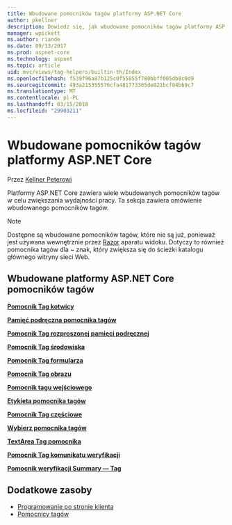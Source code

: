 ```yaml
---
title: Wbudowane pomocników tagów platformy ASP.NET Core
author: pkellner
description: Dowiedz się, jak wbudowane pomocników tagów platformy ASP.NET Core zwiększania wydajności pracy.
manager: wpickett
ms.author: riande
ms.date: 09/13/2017
ms.prod: aspnet-core
ms.technology: aspnet
ms.topic: article
uid: mvc/views/tag-helpers/builtin-th/Index
ms.openlocfilehash: f539f96a87b125c0f55855f780bbff005db8c0d9
ms.sourcegitcommit: 493a215355576cfa481773365de021bcf04bb9c7
ms.translationtype: MT
ms.contentlocale: pl-PL
ms.lasthandoff: 03/15/2018
ms.locfileid: "29903211"
---
```

# <a name="aspnet-core-built-in-tag-helpers"></a>Wbudowane pomocników tagów platformy ASP.NET Core

Przez [Kellner Peterowi](http://peterkellner.net)

Platformy ASP.NET Core zawiera wiele wbudowanych pomocników tagów w celu zwiększania wydajności pracy. Ta sekcja zawiera omówienie wbudowanego pomocników tagów.

> [!NOTE]
> Dostępne są wbudowane pomocników tagów, które nie są już, ponieważ jest używana wewnętrznie przez [Razor](xref:mvc/views/razor) aparatu widoku. Dotyczy to również pomocnika tagów dla ~ znak, który zwiększa się do ścieżki katalogu głównego witryny sieci Web.

## <a name="built-in-aspnet-core-tag-helpers"></a>Wbudowane platformy ASP.NET Core pomocników tagów

**[Pomocnik Tag kotwicy](xref:mvc/views/tag-helpers/builtin-th/anchor-tag-helper)**

**[Pamięć podręczna pomocnika tagów](xref:mvc/views/tag-helpers/builtin-th/cache-tag-helper)**

**[Pomocnik Tag rozproszonej pamięci podręcznej](xref:mvc/views/tag-helpers/builtin-th/distributed-cache-tag-helper)**

**[Pomocnik Tag środowiska](xref:mvc/views/tag-helpers/builtin-th/environment-tag-helper)**

[comment]: **[FormActionTagHelper](xref:mvc/views/tag-helpers/builtin-th/form-action-tag-helper)**

**[Pomocnik Tag formularza](xref:mvc/views/working-with-forms#the-form-tag-helper)**

**[Pomocnik Tag obrazu](xref:mvc/views/tag-helpers/builtin-th/image-tag-helper)**

**[Pomocnik tagu wejściowego](xref:mvc/views/working-with-forms#the-input-tag-helper)**

**[Etykieta pomocnika tagów](xref:mvc/views/working-with-forms#the-label-tag-helper)**

[comment]: **[LinkTagHelper](xref:mvc/views/tag-helpers/builtin-th/link-tag-helper)**

[comment]: **[OptionTagHelper](xref:mvc/views/tag-helpers/builtin-th/option-tag-helper)**

[comment]: **[ScriptTagHelper](xref:mvc/views/tag-helpers/builtin-th/script-tag-helper)**

**[Pomocnik Tag częściowe](xref:mvc/views/tag-helpers/builtin-th/partial-tag-helper)**

**[Wybierz pomocnika tagów](xref:mvc/views/working-with-forms#the-select-tag-helper)**

**[TextArea Tag pomocnika](xref:mvc/views/working-with-forms#the-textarea-tag-helper)**

**[Pomocnik Tag komunikatu weryfikacji](xref:mvc/views/working-with-forms#the-validation-message-tag-helper)**

**[Pomocnik weryfikacji Summary — Tag](xref:mvc/views/working-with-forms#the-validation-summary-tag-helper)**

## <a name="additional-resources"></a>Dodatkowe zasoby

* [Programowanie po stronie klienta](xref:client-side/index)
* [Pomocnicy tagów](xref:mvc/views/tag-helpers/intro)
